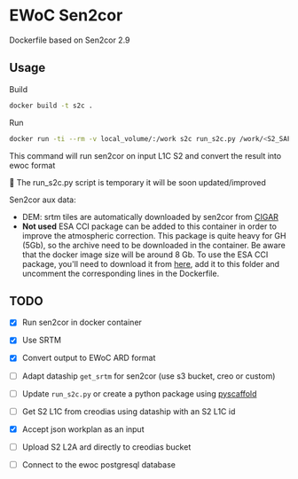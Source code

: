 # EWoC Sen2cor
 Dockerfile based on Sen2cor 2.9 
## Usage

Build
```bash
docker build -t s2c .
```
Run
```bash
docker run -ti --rm -v local_volume/:/work s2c run_s2c.py /work/<S2_SAFE> /work/<out_dir>
```
This command will run sen2cor on input L1C S2 and convert the result into ewoc format 

🚧 The run_s2c.py script is temporary it will be soon updated/improved

Sen2cor aux data:

- DEM: srtm tiles are automatically downloaded by sen2cor from [CIGAR](http://srtm.csi.cgiar.org/wp-content/uploads/files/srtm_5x5/TIFF/)
- **Not used** ESA CCI package can be added to this container in order to improve the atmospheric correction. This package is quite heavy for GH (5Gb), so the archive need to be downloaded in the container. Be aware that the docker image size will be around 8 Gb. 
To use the ESA CCI package, you'll need to download it from [here](http://maps.elie.ucl.ac.be/CCI/viewer/download.php), add it to this folder and uncomment the corresponding lines in the Dockerfile.


## TODO
- [X] Run sen2cor in docker container

- [X] Use SRTM
- [X] Convert output to EWoC ARD format
- [ ] Adapt dataship `get_srtm` for sen2cor (use s3 bucket, creo or custom)
- [ ] Update `run_s2c.py` or create a python package using [pyscaffold](https://github.com/pyscaffold/pyscaffold)

- [ ] Get S2 L1C from creodias using dataship with an S2 L1C id 

- [X] Accept json workplan as an input

- [ ] Upload S2 L2A ard directly to creodias bucket

- [ ] Connect to the ewoc postgresql database
